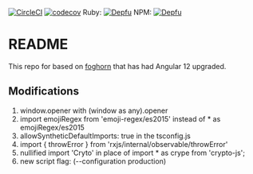 [![CircleCI](https://circleci.com/gh/Zetatango/foghorn.svg?style=svg&circle-token=96488ef4d9114e48761c1ec17c389dda3e91d17d)](https://circleci.com/gh/Zetatango/foghorn) [![codecov](https://codecov.io/gh/Zetatango/foghorn/branch/master/graph/badge.svg?token=aeQLgEIliv)](https://codecov.io/gh/Zetatango/foghorn) Ruby: [![Depfu](https://badges.depfu.com/badges/c9d769888ca0f35b0c244bda1e016bff/overview.svg)](https://depfu.com/repos/Zetatango/foghorn?project_id=6635) NPM: [![Depfu](https://badges.depfu.com/badges/776b62c147fae36eca2dbf0b3112a89f/overview.svg)](https://depfu.com/repos/Zetatango/foghorn?project_id=6636)

# README
This repo for based on [foghorn](https://github.com/Zetatango/foghorn) that has had Angular 12 upgraded.

## Modifications
1. window.opener with (window as any).opener
2. import emojiRegex from 'emoji-regex/es2015' instead of * as emojiRegex/es2015
3. allowSyntheticDefaultImports: true in the tsconfig.js
4. import { throwError } from 'rxjs/internal/observable/throwError'
5. nullified import 'Cryto' in place of import  * as crype from 'crypto-js';
6. new script flag: (--configuration production)


